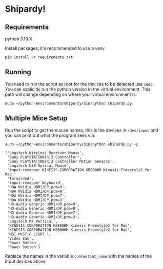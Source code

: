 # Shipardy!

## Requirements
python 3.10.X

Install packages, it's recommended to use a venv

```
pip install -r requirements.txt
```

## Running
You need to run the script as root for the devices to be detected use `sudo`. You can explicitly run the python version in the virtual environment. This path will change depending on where your virtual environment is.

```
sudo ~/python-environments/shipardy/bin/python shipardy.py
```

## Multiple Mice Setup

Run the script to get the mouse names, this is the devices in `/dev/input` and you can print out what the program sees via:
```
sudo ~/python-environments/shipardy/bin/python shipardy.py -p
```

```
['Logitech Wireless Receiver Mouse',
 'Sony PLAYSTATION(R)3 Controller',
 'Sony PLAYSTATION(R)3 Controller Motion Sensors',
 'Logitech USB Optical Mouse',
 'input-remapper KINESIS CORPORATION KB800HM Kinesis Freestyle2 for Mac '
 'forwarded',
 'input-remapper keyboard',
 'HDA NVidia HDMI/DP,pcm=9',
 'HDA NVidia HDMI/DP,pcm=8',
 'HDA NVidia HDMI/DP,pcm=7',
 'HDA NVidia HDMI/DP,pcm=3',
 'HD-Audio Generic HDMI/DP,pcm=9',
 'HD-Audio Generic HDMI/DP,pcm=8',
 'HD-Audio Generic HDMI/DP,pcm=7',
 'HD-Audio Generic HDMI/DP,pcm=3',
 'Logitech MX Vertical',
 'KINESIS CORPORATION KB800HM Kinesis Freestyle2 for Mac',
 'KINESIS CORPORATION KB800HM Kinesis Freestyle2 for Mac',
 'MSI MYSTIC LIGHT ',
 'Video Bus',
 'Power Button',
 'Power Button']

```
Replace the names in the variable `contestant_name` with the names of the input devices above
```

